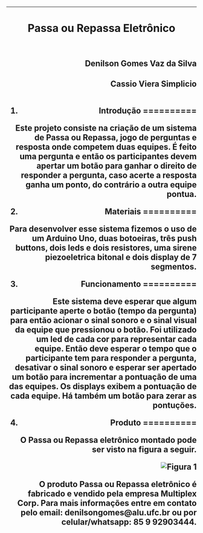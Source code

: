 ﻿***
<h1 align="center" > Passa ou Repassa Eletrônico

<br>
<br>

<h2 align="right">Denilson Gomes Vaz da Silva<br>
<h2 align="right">Cassio Viera Simplicio<br>
<br>

1. Introdução
==========

<p>Este projeto consiste na criação de um sistema de Passa ou Repassa, jogo de perguntas e resposta onde competem duas equipes. É feito uma pergunta e então os participantes devem apertar um botão para ganhar o direito de responder a pergunta, caso acerte a resposta ganha um ponto, do contrário a outra equipe pontua.<p/>

2. Materiais
==========

<p>Para desenvolver esse sistema fizemos o uso de um Arduino Uno, duas botoeiras, três push buttons, dois leds e dois resistores, uma sirene piezoeletrica bitonal e dois display de 7 segmentos.<p/>

3. Funcionamento
==========

<p>Este sistema deve esperar que algum participante aperte o botão (tempo da pergunta) para então acionar o sinal sonoro e o sinal visual da equipe que pressionou o botão. Foi utilizado um led de cada cor para representar cada equipe. Então deve esperar o tempo que o participante tem para responder a pergunta, desativar o sinal sonoro e esperar ser apertado um botão para incrementar a pontuação de uma das equipes. Os displays exibem a pontuação de cada equipe. Há também um botão para zerar as pontuções.<p/>

4. Produto
==========

<p>O Passa ou Repassa eletrônico montado pode ser visto na figura a seguir.<p/>

![Figura 1](/images/PoR.jpg)

<p>O produto Passa ou Repassa eletrônico é fabricado e vendido pela empresa Multiplex Corp. Para mais informações entre em contato pelo email: denilsongomes@alu.ufc.br ou por celular/whatsapp: 85 9 92903444.<p/>